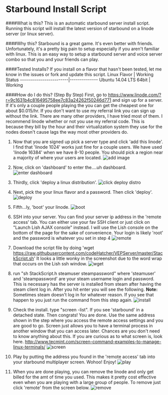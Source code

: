 Starbound Install Script
======================

####What is this?
This is an automatic starbound server install script. Running this script will
install the latest version of starbound on a linode server (or linux server).

####Why this?
Starbound is a great game. It's even better with friends. Unfortunately, it's a
pretty big pain to setup especially if you aren't familiar with linux. This is an
easy way to setup a starbound server and voice server combo so that you and your
friends can play.

####Tested Installs?
If you install on a flavor that hasn't been tested, let me know in the issues or
fork and update this script.
Linux Flavor           |  Working Status
------------------------|--------------
Ubuntu 14.04 LTS 64bit |   Working

####How do I do this? (Step By Step)
First, go to https://www.linode.com/?r=9c1631b4c816495758ee7c83a24262f50246d771 and
sign up for a server. If it's only a couple people playing the you can get the cheapest
one for about $0.015/hr. If you don't want to use my referral link you can sign
up without the link. There are many other providers, I have tried most of them. I recommend
linode whether or not you use my referral code. This is because they bill by the hour and their virtualization system
they use for the nodes doesn't cause lags the way most other providers do.

1. Now that you are signed up pick a server type and click 'add this linode'. I find that
'linode 1024' works just fine for a couple users. We have used 'linode 16384' when we have
8-10 people. You should pick a region near a majority of where your users are located.
![add image]( https://raw.githubusercontent.com/codeHatcher/VEPServer/master/img/addlinode.png "Add Linode Step")

2. Now, click on 'dashboard' to enter the....uh dashboard.
![enter dashboard]( https://raw.githubusercontent.com/codeHatcher/VEPServer/master/img/enterDashboard.png "Enter Dashboard")

3. Thirdly, click 'deploy a linux distribution'.
![click deploy distro]( https://raw.githubusercontent.com/codeHatcher/VEPServer/master/img/deployDistro.png "Deploy Distribution")

4. Next, pick the your linux flavor and a password. Then click 'deploy'.
![deploy]( https://raw.githubusercontent.com/codeHatcher/VEPServer/master/img/configDistro.png "Config Distribution")

5. Fifth...ly, 'boot' your linode.
![boot]( https://raw.githubusercontent.com/codeHatcher/VEPServer/master/img/boot.png "Boot")

6. SSH into your server. You can find your server ip address in the 'remote access' tab. You can either use your fav SSH client or
just click on "Launch Lish AJAX console" instead. I will use the Lish console on the bottom of the page for the sake of convenience.
Your login is likely 'root' and the password is whatever you set in step 4
![remote]( https://raw.githubusercontent.com/codeHatcher/VEPServer/master/img/remote.png "Remote Access")

7. Download the script file by doing 'wget https://raw.githubusercontent.com/codeHatcher/VEPServer/master/StackScript.sh'
It looks a little wonky in the screenshot due to the word wrap that occurs on the Lish ssh window.
![wget]( https://raw.githubusercontent.com/codeHatcher/VEPServer/master/img/wget.png "Wget")

8. run "sh StackScript.h steamuser steampassword" where 'steamuser' and 'steampassword' are your steam username login and password.
This is necessary has the server is installed from steam after having the steam client log in. After you hit enter you will see
the following. **Note:** Sometimes steam doesn't log in for whatever reason. If you see that happen to you just run the command
from this step again.
![install]( https://raw.githubusercontent.com/codeHatcher/VEPServer/master/img/install.png "Install")

9. Check the install. type "screen -list". If you see 'starbound' in a detached state. Then congrats! You are done. Use the same address
shown in the step where you access the remote access settings and you are good to go. Screen just allows you to have a terminal
process in another window that you can access later. Chances are you don't need to know anything about this. If you are curious
as to what screen is, look here. http://www.tecmint.com/screen-command-examples-to-manage-linux-terminals/
![screen]( https://raw.githubusercontent.com/codeHatcher/VEPServer/master/img/screen.png "Screen")

10. Play by putting the address you found in the 'remote access' tab into your starbound multiplayer screen. Wohoo! Enjoy!
![play]( https://raw.githubusercontent.com/codeHatcher/VEPServer/master/img/play.png "Play")

11. When you are done playing, you can remove the linode and only get billed for the amt of time you used. This makes
it pretty cost effective even when you are playing with a large group of people. To remove just click 'remote' from 
the screen below.
![remove]( https://raw.githubusercontent.com/codeHatcher/VEPServer/master/img/remove.png "Remove")

